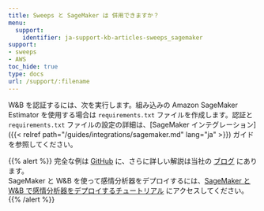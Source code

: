 ```yaml
---
title: Sweeps と SageMaker は 併用できますか？
menu:
  support:
    identifier: ja-support-kb-articles-sweeps_sagemaker
support:
- sweeps
- AWS
toc_hide: true
type: docs
url: /support/:filename
---
```


W&B を認証するには、次を実行します。組み込みの Amazon SageMaker Estimator を使用する場合は `requirements.txt` ファイルを作成します。認証と `requirements.txt` ファイルの設定の詳細は、[SageMaker インテグレーション]({{< relref path="/guides/integrations/sagemaker.md" lang="ja" >}}) ガイドを参照してください。

{{% alert %}}
完全な例は [GitHub](https://github.com/wandb/examples/tree/master/examples/pytorch/pytorch-cifar10-sagemaker) に、さらに詳しい解説は当社の [ブログ](https://wandb.ai/site/articles/running-sweeps-with-sagemaker) にあります。\
SageMaker と W&B を使って感情分析器をデプロイするには、[SageMaker と W&B で感情分析器をデプロイするチュートリアル](https://wandb.ai/authors/sagemaker/reports/Deploy-Sentiment-Analyzer-Using-SageMaker-and-W-B--VmlldzoxODA1ODE) にアクセスしてください。
{{% /alert %}}